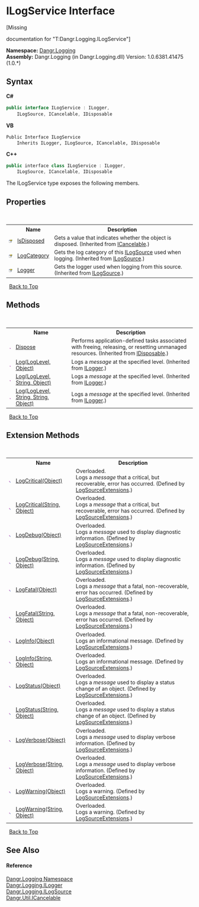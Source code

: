 # ILogService Interface
 

\[Missing <summary> documentation for "T:Dangr.Logging.ILogService"\]

**Namespace:**&nbsp;<a href="N_Dangr_Logging">Dangr.Logging</a><br />**Assembly:**&nbsp;Dangr.Logging (in Dangr.Logging.dll) Version: 1.0.6381.41475 (1.0.*)

## Syntax

**C#**<br />
``` C#
public interface ILogService : ILogger, 
	ILogSource, ICancelable, IDisposable
```

**VB**<br />
``` VB
Public Interface ILogService
	Inherits ILogger, ILogSource, ICancelable, IDisposable
```

**C++**<br />
``` C++
public interface class ILogService : ILogger, 
	ILogSource, ICancelable, IDisposable
```

The ILogService type exposes the following members.


## Properties
&nbsp;<table><tr><th></th><th>Name</th><th>Description</th></tr><tr><td>![Public property](media/pubproperty.gif "Public property")</td><td><a href="P_Dangr_Util_ICancelable_IsDisposed">IsDisposed</a></td><td>
Gets a value that indicates whether the object is disposed.
 (Inherited from <a href="T_Dangr_Util_ICancelable">ICancelable</a>.)</td></tr><tr><td>![Public property](media/pubproperty.gif "Public property")</td><td><a href="P_Dangr_Logging_ILogSource_LogCategory">LogCategory</a></td><td>
Gets the log category of this <a href="T_Dangr_Logging_ILogSource">ILogSource</a> used when logging.
 (Inherited from <a href="T_Dangr_Logging_ILogSource">ILogSource</a>.)</td></tr><tr><td>![Public property](media/pubproperty.gif "Public property")</td><td><a href="P_Dangr_Logging_ILogSource_Logger">Logger</a></td><td>
Gets the logger used when logging from this source.
 (Inherited from <a href="T_Dangr_Logging_ILogSource">ILogSource</a>.)</td></tr></table>&nbsp;
<a href="#ilogservice-interface">Back to Top</a>

## Methods
&nbsp;<table><tr><th></th><th>Name</th><th>Description</th></tr><tr><td>![Public method](media/pubmethod.gif "Public method")</td><td><a href="http://msdn2.microsoft.com/en-us/library/es4s3w1d" target="_blank">Dispose</a></td><td>
Performs application-defined tasks associated with freeing, releasing, or resetting unmanaged resources.
 (Inherited from <a href="http://msdn2.microsoft.com/en-us/library/aax125c9" target="_blank">IDisposable</a>.)</td></tr><tr><td>![Public method](media/pubmethod.gif "Public method")</td><td><a href="M_Dangr_Logging_ILogger_Log">Log(LogLevel, Object)</a></td><td>
Logs a *message* at the specified level.
 (Inherited from <a href="T_Dangr_Logging_ILogger">ILogger</a>.)</td></tr><tr><td>![Public method](media/pubmethod.gif "Public method")</td><td><a href="M_Dangr_Logging_ILogger_Log_1">Log(LogLevel, String, Object)</a></td><td>
Logs a *message* at the specified level.
 (Inherited from <a href="T_Dangr_Logging_ILogger">ILogger</a>.)</td></tr><tr><td>![Public method](media/pubmethod.gif "Public method")</td><td><a href="M_Dangr_Logging_ILogger_Log_2">Log(LogLevel, String, String, Object)</a></td><td>
Logs a *message* at the specified level.
 (Inherited from <a href="T_Dangr_Logging_ILogger">ILogger</a>.)</td></tr></table>&nbsp;
<a href="#ilogservice-interface">Back to Top</a>

## Extension Methods
&nbsp;<table><tr><th></th><th>Name</th><th>Description</th></tr><tr><td>![Public Extension Method](media/pubextension.gif "Public Extension Method")</td><td><a href="M_Dangr_Logging_LogSourceExtensions_LogCritical">LogCritical(Object)</a></td><td>Overloaded.  
Logs a *message* that a critical, but recoverable, error has occurred.
 (Defined by <a href="T_Dangr_Logging_LogSourceExtensions">LogSourceExtensions</a>.)</td></tr><tr><td>![Public Extension Method](media/pubextension.gif "Public Extension Method")</td><td><a href="M_Dangr_Logging_LogSourceExtensions_LogCritical_1">LogCritical(String, Object)</a></td><td>Overloaded.  
Logs a *message* that a critical, but recoverable, error has occurred.
 (Defined by <a href="T_Dangr_Logging_LogSourceExtensions">LogSourceExtensions</a>.)</td></tr><tr><td>![Public Extension Method](media/pubextension.gif "Public Extension Method")</td><td><a href="M_Dangr_Logging_LogSourceExtensions_LogDebug">LogDebug(Object)</a></td><td>Overloaded.  
Logs a *message* used to display diagnostic information.
 (Defined by <a href="T_Dangr_Logging_LogSourceExtensions">LogSourceExtensions</a>.)</td></tr><tr><td>![Public Extension Method](media/pubextension.gif "Public Extension Method")</td><td><a href="M_Dangr_Logging_LogSourceExtensions_LogDebug_1">LogDebug(String, Object)</a></td><td>Overloaded.  
Logs a *message* used to display diagnostic information.
 (Defined by <a href="T_Dangr_Logging_LogSourceExtensions">LogSourceExtensions</a>.)</td></tr><tr><td>![Public Extension Method](media/pubextension.gif "Public Extension Method")</td><td><a href="M_Dangr_Logging_LogSourceExtensions_LogFatal">LogFatal(Object)</a></td><td>Overloaded.  
Logs a *message* that a fatal, non-recoverable, error has occurred.
 (Defined by <a href="T_Dangr_Logging_LogSourceExtensions">LogSourceExtensions</a>.)</td></tr><tr><td>![Public Extension Method](media/pubextension.gif "Public Extension Method")</td><td><a href="M_Dangr_Logging_LogSourceExtensions_LogFatal_1">LogFatal(String, Object)</a></td><td>Overloaded.  
Logs a *message* that a fatal, non-recoverable, error has occurred.
 (Defined by <a href="T_Dangr_Logging_LogSourceExtensions">LogSourceExtensions</a>.)</td></tr><tr><td>![Public Extension Method](media/pubextension.gif "Public Extension Method")</td><td><a href="M_Dangr_Logging_LogSourceExtensions_LogInfo">LogInfo(Object)</a></td><td>Overloaded.  
Logs an informational message.
 (Defined by <a href="T_Dangr_Logging_LogSourceExtensions">LogSourceExtensions</a>.)</td></tr><tr><td>![Public Extension Method](media/pubextension.gif "Public Extension Method")</td><td><a href="M_Dangr_Logging_LogSourceExtensions_LogInfo_1">LogInfo(String, Object)</a></td><td>Overloaded.  
Logs an informational message.
 (Defined by <a href="T_Dangr_Logging_LogSourceExtensions">LogSourceExtensions</a>.)</td></tr><tr><td>![Public Extension Method](media/pubextension.gif "Public Extension Method")</td><td><a href="M_Dangr_Logging_LogSourceExtensions_LogStatus">LogStatus(Object)</a></td><td>Overloaded.  
Logs a *message* used to display a status change of an object.
 (Defined by <a href="T_Dangr_Logging_LogSourceExtensions">LogSourceExtensions</a>.)</td></tr><tr><td>![Public Extension Method](media/pubextension.gif "Public Extension Method")</td><td><a href="M_Dangr_Logging_LogSourceExtensions_LogStatus_1">LogStatus(String, Object)</a></td><td>Overloaded.  
Logs a *message* used to display a status change of an object.
 (Defined by <a href="T_Dangr_Logging_LogSourceExtensions">LogSourceExtensions</a>.)</td></tr><tr><td>![Public Extension Method](media/pubextension.gif "Public Extension Method")</td><td><a href="M_Dangr_Logging_LogSourceExtensions_LogVerbose">LogVerbose(Object)</a></td><td>Overloaded.  
Logs a *message* used to display verbose information.
 (Defined by <a href="T_Dangr_Logging_LogSourceExtensions">LogSourceExtensions</a>.)</td></tr><tr><td>![Public Extension Method](media/pubextension.gif "Public Extension Method")</td><td><a href="M_Dangr_Logging_LogSourceExtensions_LogVerbose_1">LogVerbose(String, Object)</a></td><td>Overloaded.  
Logs a *message* used to display verbose information.
 (Defined by <a href="T_Dangr_Logging_LogSourceExtensions">LogSourceExtensions</a>.)</td></tr><tr><td>![Public Extension Method](media/pubextension.gif "Public Extension Method")</td><td><a href="M_Dangr_Logging_LogSourceExtensions_LogWarning">LogWarning(Object)</a></td><td>Overloaded.  
Logs a warning.
 (Defined by <a href="T_Dangr_Logging_LogSourceExtensions">LogSourceExtensions</a>.)</td></tr><tr><td>![Public Extension Method](media/pubextension.gif "Public Extension Method")</td><td><a href="M_Dangr_Logging_LogSourceExtensions_LogWarning_1">LogWarning(String, Object)</a></td><td>Overloaded.  
Logs a warning.
 (Defined by <a href="T_Dangr_Logging_LogSourceExtensions">LogSourceExtensions</a>.)</td></tr></table>&nbsp;
<a href="#ilogservice-interface">Back to Top</a>

## See Also


#### Reference
<a href="N_Dangr_Logging">Dangr.Logging Namespace</a><br /><a href="T_Dangr_Logging_ILogger">Dangr.Logging.ILogger</a><br /><a href="T_Dangr_Logging_ILogSource">Dangr.Logging.ILogSource</a><br /><a href="T_Dangr_Util_ICancelable">Dangr.Util.ICancelable</a><br />